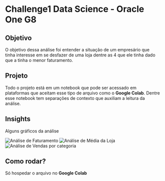 # Challenge1 Data Science - Oracle One G8

## Objetivo
O objetivo dessa análise foi entender a situação de um empresário que tinha interesse em se desfazer de uma loja dentre as 4 que ele tinha dado que a tinha o menor faturamento.

## Projeto
Todo o projeto está em um notebook que pode ser acessado em plataformas que aceitam esse tipo de arquivo como o **Google Colab**. Dentre esse notebook tem separações de contexto que auxiliam a leitura da análise.

## Insights

Alguns gráficos da análise

![Análise de Faturamento](https://github.com/user-attachments/assets/fda0953c-a399-4645-9d94-1ac53cb7f49e)
![Análise de Média da Loja](https://github.com/user-attachments/assets/ddd960ff-0d71-4621-957d-fded9a7dd1d0)
![Análise de Vendas por categoria](https://github.com/user-attachments/assets/d0c7064a-2c26-48f0-bb37-5d0af9f52a25)

## Como rodar?

Só hospedar o arquivo no **Google Colab**

